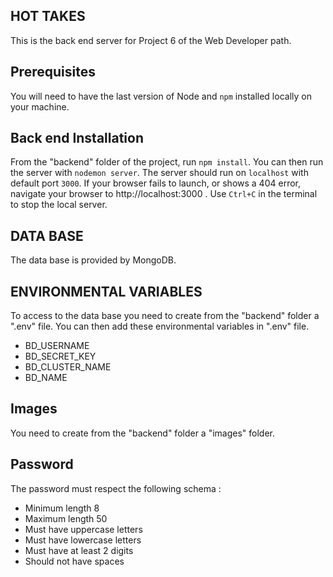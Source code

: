 ## HOT TAKES ##
This is the back end server for Project 6 of the Web Developer path.

## Prerequisites ###
You will need to have the last version of Node and `npm` installed locally on your machine.

## Back end Installation ##
From the "backend" folder of the project, run `npm install`. You 
can then run the server with `nodemon server`. 
The server should run on `localhost` with default port `3000`. If your browser fails to launch, or shows a 404 error, navigate your browser to http://localhost:3000 .
Use `Ctrl+C` in the terminal to stop the local server.

## DATA BASE ##
The data base is provided by MongoDB.

## ENVIRONMENTAL VARIABLES ##
To access to the data base you need to create from the "backend" folder a ".env" file. You can then add these environmental variables in ".env" file.
- BD_USERNAME
- BD_SECRET_KEY
- BD_CLUSTER_NAME
- BD_NAME

## Images ##
You need to create from the "backend" folder a "images" folder.

## Password ##
The password must respect the following schema :
- Minimum length 8
- Maximum length 50
- Must have uppercase letters
- Must have lowercase letters
- Must have at least 2 digits
- Should not have spaces





